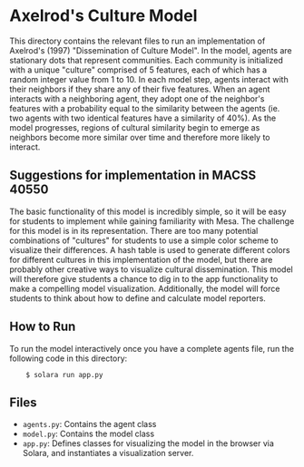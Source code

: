 # Axelrod's Culture Model

This directory contains the relevant files to run an implementation of Axelrod's (1997) "Dissemination of Culture Model". In the model, agents are stationary dots that represent communities. Each community is initialized with a unique "culture" comprised of 5 features, each of which has a random integer value from 1 to 10. In each model step, agents interact with their neighbors if they share any of their five features. When an agent interacts with a neighboring agent, they adopt one of the neighbor's features with a probability equal to the similarity between the agents (ie. two agents with two identical features have a similarity of 40%). As the model progresses, regions of cultural similarity begin to emerge as neighbors become more similar over time and therefore more likely to interact.

## Suggestions for implementation in MACSS 40550

The basic functionality of this model is incredibly simple, so it will be easy for students to implement while gaining familiarity with Mesa. The challenge for this model is in its representation. There are too many potential combinations of "cultures" for students to use a simple color scheme to visualize their differences. A hash table is used to generate different colors for different cultures in this implementation of the model, but there are probably other creative ways to visualize cultural dissemination. This model will therefore give students a chance to dig in to the app functionality to make a compelling model visualization. Additionally, the model will force students to think about how to define and calculate model reporters. 

## How to Run

To run the model interactively once you have a complete agents file, run the following code in this directory:

```
    $ solara run app.py
```

## Files

* ``agents.py``: Contains the agent class
* ``model.py``: Contains the model class
* ``app.py``: Defines classes for visualizing the model in the browser via Solara, and instantiates a visualization server.